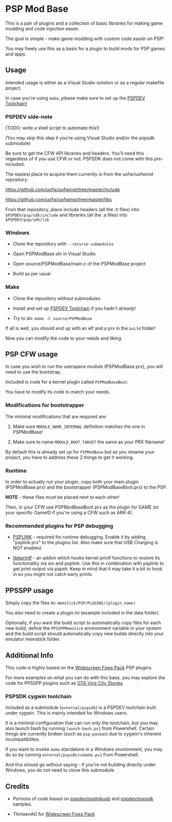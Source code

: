 # PSP Mod Base

This is a pair of plugins and a collection of basic libraries for making game modding and code injection easier.

The goal is simple - make game modding with custom code easier on PSP!

You may freely use this as a basis for a plugin to build mods for PSP games and apps.

## Usage

Intended usage is either as a Visual Studio solution or as a regular makefile project.

In case you're using `make`, please make sure to set up the [PSPDEV Toolchain!](https://pspdev.github.io/)

### PSPDEV side-note

(TODO: write a shell script to automate this!)

(You may skip this step it you're using Visual Studio and/or the pspsdk submodule)

Be sure to get the CFW API libraries and headers. You'll need this regardless of if you use CFW or not. PSPSDK does not come with this pre-included.

The easiest place to acquire them currently is from the uofw/uofwinst repository:

https://github.com/uofw/uofwinst/tree/master/include

https://github.com/uofw/uofwinst/tree/master/libs

From that repository, place include headers (all the .h files) into `$PSPDEV/psp/sdk/include` and libraries (all the .a files) into `$PSPDEV/psp/sdk/lib`

### Windows

- Clone the repository with `--recurse-submodules`

- Open PSPModBase.sln in Visual Studio

- Open source/PSPModBase/main.c of the PSPModBase project

- Build as per usual

### Make

- Clone the repository without submodules

- Install and set up [PSPDEV Toolchain](https://pspdev.github.io/) if you hadn't already!

- Try to do: `make -C source/PSPModBase`

If all is well, you should end up with an elf and a prx in the `build` folder!

Now you can modify the code to your needs and liking.

## PSP CFW usage

In case you wish to run the userspace module (PSPModBase.prx), you will need to use the bootstrap.

Included is code for a kernel plugin called `PSPModBaseBoot`.

You have to modify its code to match your needs.

### Modifications for bootstrapper

The minimal modifications that are required are:

1. Make sure `MODULE_NAME_INTERNAL` definition matches the one in PSPModBase!

2. Make sure to name `MODULE_BOOT_TARGET` the same as your PRX filename!

By default this is already set up for `PSPModBase` but as you rename your project, you have to address these 2 things to get it working.

### Runtime

In order to actually run your plugin, copy both your main plugin (PSPModBase.prx) and the bootstrapper (PSPModBaseBoot.prx) to the PSP. 

**NOTE** - these files must be placed next to each other!

Then, in your CFW use PSPModBaseBoot.prx as the plugin for GAME (or your specific GameID if you're using a CFW such as ARK-4).

### Recommended plugins for PSP debugging

- [PSPLINK](http://pspdev.github.io/psplinkusb/) - required for runtime debugging. Enable it by adding "psplink.prx" to the plugins list. Also make sure that USB Charging is NOT enabled.

- [libkprintf](https://github.com/Linblow/libkprintf) - an addon which hooks kernel printf functions to restore its functionality via sio and psplink. Use this in combination with psplink to get print output via pspsh. Keep in mind that it may take it a bit to hook in so you might not catch early prints.

## PPSSPP usage

Simply copy the files to: `memstick/PSP/PLUGINS/(plugin_name)`

You also need to create a plugin.ini (example included in the data folder).



Optionally, if you want the build script to automatically copy files for each new build, define the `PPSSPPMemstick` environment variable in your system and the build script should automatically copy new builds directly into your emulator memstick folder.

## Additional Info

This code is highly based on the [Widescreen Fixes Pack](https://github.com/ThirteenAG/WidescreenFixesPack) PSP plugins. 

For more examples on what you can do with this base, you may explore the code for PPSSPP plugins such as [GTA Vice City Stories](https://github.com/ThirteenAG/WidescreenFixesPack/blob/master/source/GTAVCS.PPSSPP.WidescreenFix/main.c).

### PSPSDK cygwin toolchain

Included as a submodule (`external/pspsdk`) is a PSPDEV toolchain built under cygwin. This is mainly intended for Windows users. 

It is a minimal configuration that can run only the toolchain, but you may also launch bash by running `launch-bash.ps1` from Powershell. Certain things are currently broken (such as `psp-pacman`) due to cygwin's inherent incompatibilites.

If you want to invoke `make` standalone in a Windows environment, you may do so by running `external/pspsdk/vsmake.ps1` from Powershell.

And this should go without saying - if you're not building directly under Windows, you do not need to clone this submodule.

## Credits

- Portions of code based on [pspdev/psplinkusb](https://github.com/pspdev/psplinkusb) and [pspdev/pspsdk](https://github.com/pspdev/pspsdk) samples.

- ThirteenAG for [Widescreen Fixes Pack](https://github.com/ThirteenAG/WidescreenFixesPack)

